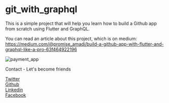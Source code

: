 # git_with_graphql

This is a simple project that will help you learn how to build a Github app from scratch using Flutter and GraphQL.

You can read an article about this project, which is on medium: https://medium.com/@promise_amadi/build-a-github-app-with-flutter-and-graphql-like-a-pro-63f464922196

<img src="https://miro.medium.com/max/2854/1*bL-HMEI958-8AJnsXcwt5A.jpeg"  title="payment_app">

Contact - Let's become friends

<a href="https://twitter.com/Promise_Amadi1">Twitter</a></br>
<a href="https://github.com/Wizpna">Github</a></br>
<a href="https://www.linkedin.com/in/promise-amadi-101759a1/">Linkedin</a></br>
<a href="https://www.facebook.com/promise.nzubechi.amadi">Facebook</a>

